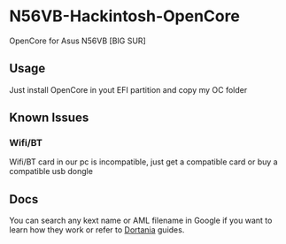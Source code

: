 # N56VB-Hackintosh-OpenCore
OpenCore for Asus N56VB [BIG SUR]

## Usage

Just install OpenCore in yout EFI partition and copy my OC folder

## Known Issues

### Wifi/BT

Wifi/BT card in our pc is incompatible, just get a compatible card or buy a compatible usb dongle

## Docs

You can search any kext name or AML filename in Google if you want to learn how they work or refer to [Dortania](https://dortania.github.io/) guides.
